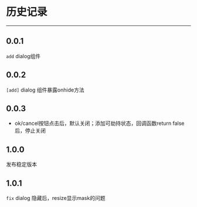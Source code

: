 # 历史记录

---


## 0.0.1

`add` dialog组件

## 0.0.2
`[add]` dialog 组件暴露onhide方法

## 0.0.3

* ok/cancel按钮点击后，默认关闭；添加可劫持状态，回调函数return false后，停止关闭

## 1.0.0

发布稳定版本

## 1.0.1

`fix` dialog 隐藏后，resize显示mask的问题
